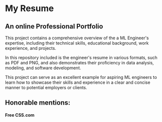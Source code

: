 # My Resume

## An online Professional Portfolio
 This project contains a comprehensive overview of the a ML Engineer's expertise, including their technical skills, educational background, work experience, and projects. 

 In this repository included is the engineer's resume in various formats, such as PDF and PNG, and also demonstrates their proficiency in data analysis, modeling, and software development.

This project can serve as an excellent example for aspiring ML engineers to learn how to showcase their skills and experience in a clear and concise manner to potential employers or clients.

## Honorable mentions:
#### Free CSS.com
